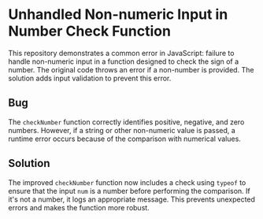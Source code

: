 # Unhandled Non-numeric Input in Number Check Function

This repository demonstrates a common error in JavaScript: failure to handle non-numeric input in a function designed to check the sign of a number.  The original code throws an error if a non-number is provided. The solution adds input validation to prevent this error.

## Bug

The `checkNumber` function correctly identifies positive, negative, and zero numbers. However, if a string or other non-numeric value is passed, a runtime error occurs because of the comparison with numerical values.

## Solution

The improved `checkNumber` function now includes a check using `typeof` to ensure that the input `num` is a number before performing the comparison. If it's not a number, it logs an appropriate message. This prevents unexpected errors and makes the function more robust.

